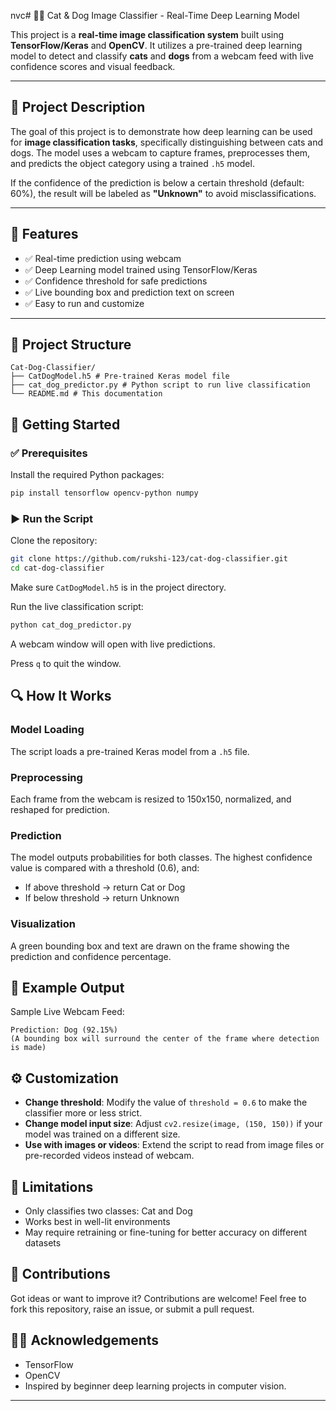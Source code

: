 nvc# 🐶🐱 Cat & Dog Image Classifier - Real-Time Deep Learning Model

This project is a **real-time image classification system** built using **TensorFlow/Keras** and **OpenCV**. It utilizes a pre-trained deep learning model to detect and classify **cats** and **dogs** from a webcam feed with live confidence scores and visual feedback.

---

## 📌 Project Description

The goal of this project is to demonstrate how deep learning can be used for **image classification tasks**, specifically distinguishing between cats and dogs. The model uses a webcam to capture frames, preprocesses them, and predicts the object category using a trained `.h5` model.

If the confidence of the prediction is below a certain threshold (default: 60%), the result will be labeled as **"Unknown"** to avoid misclassifications.

---

## 🧠 Features

- ✅ Real-time prediction using webcam
- ✅ Deep Learning model trained using TensorFlow/Keras
- ✅ Confidence threshold for safe predictions
- ✅ Live bounding box and prediction text on screen
- ✅ Easy to run and customize

---

## 📁 Project Structure

```
Cat-Dog-Classifier/
├── CatDogModel.h5 # Pre-trained Keras model file
├── cat_dog_predictor.py # Python script to run live classification
└── README.md # This documentation
```

## 🚀 Getting Started

### ✅ Prerequisites

Install the required Python packages:

```bash
pip install tensorflow opencv-python numpy
```

### ▶️ Run the Script

Clone the repository:

```bash
git clone https://github.com/rukshi-123/cat-dog-classifier.git
cd cat-dog-classifier
```

Make sure `CatDogModel.h5` is in the project directory.

Run the live classification script:

```bash
python cat_dog_predictor.py
```

A webcam window will open with live predictions.

Press `q` to quit the window.

## 🔍 How It Works

### Model Loading

The script loads a pre-trained Keras model from a `.h5` file.

### Preprocessing

Each frame from the webcam is resized to 150x150, normalized, and reshaped for prediction.

### Prediction

The model outputs probabilities for both classes. The highest confidence value is compared with a threshold (0.6), and:

- If above threshold → return Cat or Dog
- If below threshold → return Unknown

### Visualization

A green bounding box and text are drawn on the frame showing the prediction and confidence percentage.

## 📸 Example Output

Sample Live Webcam Feed:

```
Prediction: Dog (92.15%)
(A bounding box will surround the center of the frame where detection is made)
```

## ⚙️ Customization

- **Change threshold**: Modify the value of `threshold = 0.6` to make the classifier more or less strict.
- **Change model input size**: Adjust `cv2.resize(image, (150, 150))` if your model was trained on a different size.
- **Use with images or videos**: Extend the script to read from image files or pre-recorded videos instead of webcam.

## 📌 Limitations

- Only classifies two classes: Cat and Dog
- Works best in well-lit environments
- May require retraining or fine-tuning for better accuracy on different datasets

## 🤝 Contributions

Got ideas or want to improve it? Contributions are welcome!
Feel free to fork this repository, raise an issue, or submit a pull request.

## 🙋‍♂️ Acknowledgements

- TensorFlow
- OpenCV
- Inspired by beginner deep learning projects in computer vision.

---


